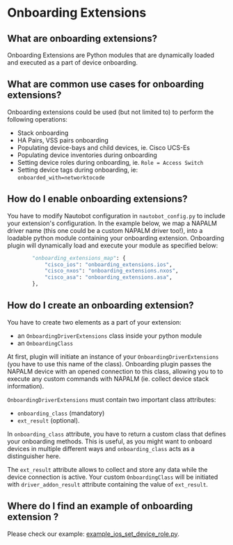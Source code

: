 # Onboarding Extensions

## What are onboarding extensions?

Onboarding Extensions are Python modules that are dynamically loaded and executed as a part of device onboarding.

## What are common use cases for onboarding extensions?

Onboarding extensions could be used (but not limited to) to perform the following operations:

- Stack onboarding
- HA Pairs, VSS pairs onboarding
- Populating device-bays and child devices, ie. Cisco UCS-Es
- Populating device inventories during onboarding
- Setting device roles during onboarding, ie. `Role = Access Switch`
- Setting device tags during onboarding, ie: `onboarded_with=networktocode`

## How do I enable onboarding extensions?

You have to modify Nautobot configuration in `nautobot_config.py` to include your extension's configuration. In the example below, we map a NAPALM driver name (this one could be a custom NAPALM driver too!), into a loadable python module containing your onboarding extension. Onboarding plugin will dynamically load and execute your module as specified below:

```python
        "onboarding_extensions_map": {
            "cisco_ios": "onboarding_extensions.ios",
            "cisco_nxos": "onboarding_extensions.nxos",
            "cisco_asa": "onboarding_extensions.asa",
        },
```

## How do I create an onboarding extension?

You have to create two elements as a part of your extension:

- an `OnboardingDriverExtensions` class inside your python module
- an `OnboardingClass`

At first, plugin will initiate an instance of your `OnboardingDriverExtensions` (you have to use this name of the class). Onboarding plugin passes the NAPALM device with an opened connection to this class, allowing you to to execute any custom commands with NAPALM (ie. collect device stack information).

`OnboardingDriverExtensions` must contain two important class attributes:

- `onboarding_class` (mandatory)
- `ext_result` (optional).

In `onboarding_class` attribute, you have to return a custom class that defines your onboarding methods. This is useful, as you might want to onboard devices in multiple different ways and `onboarding_class` acts as a distinguisher here.

The `ext_result` attribute allows to collect and store any data while the device connection is active. Your custom `OnboardingClass` will be initiated with `driver_addon_result` attribute containing the value of `ext_result`.

## Where do I find an example of onboarding extension ?

Please check our example: [example_ios_set_device_role.py](https://github.com/nautobot/nautobot-app-device-onboarding/raw/develop/examples/example_ios_set_device_role.py).
